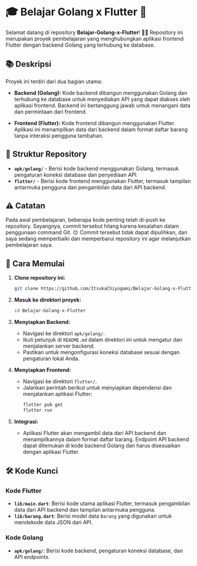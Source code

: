 # 🎓 Belajar Golang x Flutter 🚀

Selamat datang di repository **Belajar-Golang-x-Flutter**! 🧑‍💻 Repository ini merupakan proyek pembelajaran yang menghubungkan aplikasi frontend Flutter dengan backend Golang yang terhubung ke database.

## 📚 Deskripsi

Proyek ini terdiri dari dua bagian utama:

- **Backend (Golang):** Kode backend dibangun menggunakan Golang dan terhubung ke database untuk menyediakan API yang dapat diakses oleh aplikasi frontend. Backend ini bertanggung jawab untuk menangani data dan permintaan dari frontend.

- **Frontend (Flutter):** Kode frontend dibangun menggunakan Flutter. Aplikasi ini menampilkan data dari backend dalam format daftar barang tanpa interaksi pengguna tambahan.

## 📂 Struktur Repository

- **`apk/golang/`** - Berisi kode backend menggunakan Golang, termasuk pengaturan koneksi database dan penyediaan API.
- **`flutter/`** - Berisi kode frontend menggunakan Flutter, termasuk tampilan antarmuka pengguna dan pengambilan data dari API backend.

## ⚠️ Catatan

Pada awal pembelajaran, beberapa kode penting telah di-push ke repository. Sayangnya, commit tersebut hilang karena kesalahan dalam penggunaan command Git. 😔 Commit tersebut tidak dapat dipulihkan, dan saya sedang memperbaiki dan memperbarui repository ini agar melanjutkan pembelajaran saya.

## 🚀 Cara Memulai

1. **Clone repository ini:**
    ```bash
    git clone https://github.com/ItsukaChiyogami/Belajar-Golang-x-Flutter.git
    ```

2. **Masuk ke direktori proyek:**
    ```bash
    cd Belajar-Golang-x-Flutter
    ```

3. **Menyiapkan Backend:**
    - Navigasi ke direktori `apk/golang/`.
    - Ikuti petunjuk di `README.md` dalam direktori ini untuk mengatur dan menjalankan server backend.
    - Pastikan untuk mengonfigurasi koneksi database sesuai dengan pengaturan lokal Anda.

4. **Menyiapkan Frontend:**
    - Navigasi ke direktori `flutter/`.
    - Jalankan perintah berikut untuk menyiapkan dependensi dan menjalankan aplikasi Flutter:
      ```bash
      flutter pub get
      flutter run
      ```

5. **Integrasi:**
    - Aplikasi Flutter akan mengambil data dari API backend dan menampilkannya dalam format daftar barang. Endpoint API backend dapat ditemukan di kode backend Golang dan harus disesuaikan dengan aplikasi Flutter.

## 🛠️ Kode Kunci

### Kode Flutter

- **`lib/main.dart`**: Berisi kode utama aplikasi Flutter, termasuk pengambilan data dari API backend dan tampilan antarmuka pengguna.
- **`lib/barang.dart`**: Berisi model data `Barang` yang digunakan untuk mendekode data JSON dari API.

### Kode Golang

- **`apk/golang/`**: Berisi kode backend, pengaturan koneksi database, dan API endpoints.
